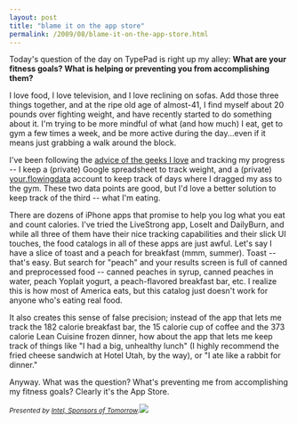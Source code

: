 ```yaml
---
layout: post
title: "blame it on the app store"
permalink: /2009/08/blame-it-on-the-app-store.html
---
```


<p>Today's question of the day on TypePad is right up my alley:  <strong>What are your fitness goals? What is helping or preventing you from accomplishing them?</strong></p>

<p>I love food, I love television, and I love reclining on sofas.  Add those three things together, and at the ripe old age of almost-41, I find myself about 20 pounds over fighting weight, and have recently started to do something about it.  I'm trying to be more mindful of what (and how much) I eat, get to gym a few times a week, and be more active during the day...even if it means just grabbing a walk around the block.</p>

<p>I've been following the <a href="http://a.wholelottanothing.org/2009/07/weight-loss-tips-for-geeks.html">advice of the geeks I love</a> and tracking my progress -- I keep a (private) Google spreadsheet to track weight, and a (private) <a href="http://your.flowingdata.com/">your.flowingdata</a> account to keep track of days where I dragged my ass to the gym.  These two data points are good, but I'd love a better solution to keep track of the third -- what I'm eating.</p>

<p>There are dozens of iPhone apps that promise to help you log what you eat and count calories.  I've tried the LiveStrong app, LoseIt and DailyBurn, and while all three of them have their nice tracking capabilities and their slick UI touches, the food catalogs in all of these apps are just awful.  Let's say I have a slice of toast and a peach for breakfast (mmm, summer).  Toast -- that's easy.  But search for "peach" and your results screen is full of canned and preprocessed food -- canned peaches in syrup, canned peaches in water, peach Yoplait yogurt, a peach-flavored breakfast bar, etc.  I realize this is how most of America eats, but this catalog just doesn't work for anyone who's eating real food.</p>

<p>It also creates this sense of false precision; instead of the app that lets me track the 182 calorie breakfast bar, the 15 calorie cup of coffee and the 373 calorie Lean Cuisine frozen dinner, how about the app that lets me keep track of things like "I had a big, unhealthy lunch" (I highly recommend the fried cheese sandwich at Hotel Utah, by the way), or "I ate like a rabbit for dinner."</p>

<p>Anyway.  What was the question?  What's preventing me from accomplishing my fitness goals?  Clearly it's the App Store.</p>

<p><small><i>Presented by <a href="http://ad.doubleclick.net/clk;216634277;37392899;b" target="_blank">Intel, Sponsors of Tomorrow</a>.<img src="http://ad.doubleclick.net/ad/N5364.federatedmedia.com/B3659174.55;sz=1x1;ord=?" /></i></small></p>



